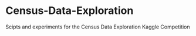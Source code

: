 # Census-Data-Exploration
Scipts and experiments for the Census Data Exploration Kaggle Competition
